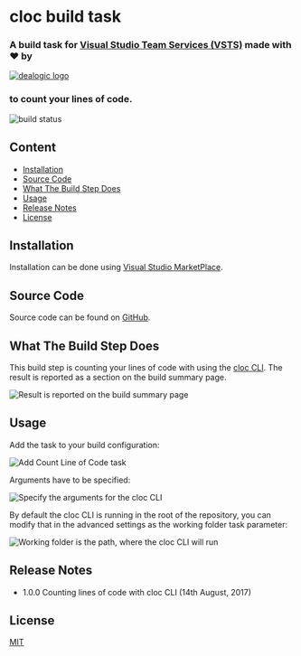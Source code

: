 # cloc build task

### A build task for [Visual Studio Team Services (VSTS)](https://www.visualstudio.com/fr-fr/products/visual-studio-team-services-vs.aspx) made with ♥ by

[![dealogic logo](https://raw.githubusercontent.com/Dealogic/cloc-vsts-extension/master/dealogic-logo.png)](http://www.dealogic.com)

### to count your lines of code.

![build status](https://dealogic.visualstudio.com/DefaultCollection/_apis/public/build/definitions/4cd19643-db3a-4dcc-b481-76a7800dd64d/9867/badge)

## Content

* [Installation](#installation)
* [Source Code](#source-code)
* [What The Build Step Does](#what-the-build-step-does)
* [Usage](#usage)
* [Release Notes](#release-notes)
* [License](#license)

## <a id="installation"></a>Installation

Installation can be done using [Visual Studio MarketPlace](https://marketplace.visualstudio.com/items?itemName=Dealogic.cloc-vsts-extension).

## <a id="source-code"></a>Source Code

Source code can be found on [GitHub](https://github.com/Dealogic/cloc-vsts-extension).

## <a id="what-the-build-step-does"></a>What The Build Step Does

This build step is counting your lines of code with using the [cloc CLI](https://github.com/AlDanial/cloc). The result is reported as a section on the build summary page.

![Result is reported on the build summary page]()

## <a id="usage"></a>Usage

Add the task to your build configuration:

![Add Count Line of Code task]()

Arguments have to be specified:

![Specify the arguments for the cloc CLI]()

By default the cloc CLI is running in the root of the repository, you can modify that in the advanced settings as the working folder task parameter:

![Working folder is the path, where the cloc CLI will run]()

## <a id="release-notes"></a>Release Notes

* 1.0.0 Counting lines of code with cloc CLI (14th August, 2017)

## <a id="license"></a>License

[MIT](https://github.com/Dealogic/cloc-vsts-extension/blob/master/LICENSE)
